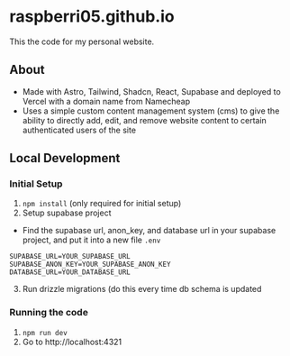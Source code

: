 # raspberri05.github.io

This the code for my personal website.

## About
* Made with Astro, Tailwind, Shadcn, React, Supabase and deployed to Vercel with a domain name from Namecheap
* Uses a simple custom content management system (cms) to give the ability to directly add, edit, and remove website content to certain authenticated users of the site

## Local Development

### Initial Setup

1. `npm install` (only required for initial setup)
2. Setup supabase project
  * Find the supabase url, anon_key, and database url in your supabase project, and put it into a new file `.env`
```
SUPABASE_URL=YOUR_SUPABASE_URL
SUPABASE_ANON_KEY=YOUR_SUPABASE_ANON_KEY
DATABASE_URL=YOUR_DATABASE_URL
```
3. Run drizzle migrations (do this every time db schema is updated

### Running the code

1. `npm run dev`
2. Go to http://localhost:4321
